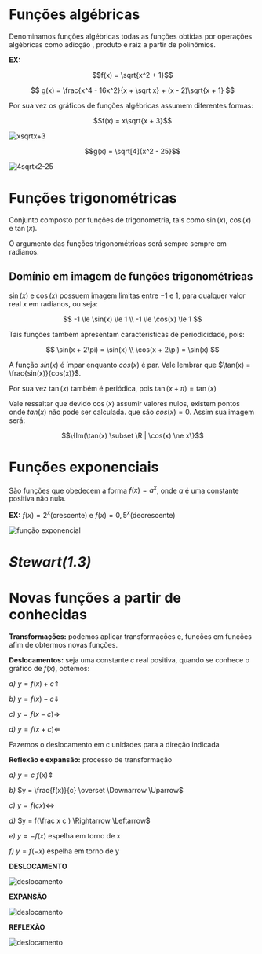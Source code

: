  <script>
  MathJax = {
    tex: {inlineMath: [['$', '$'], ['\\(', '\\)']]}
  };
  </script>
  <script id="MathJax-script" async src="https://cdn.jsdelivr.net/npm/mathjax@3/es5/tex-chtml.js"></script>
# Funções algébricas

Denominamos funções algébricas todas as funções obtidas por operações algébricas como adicção , produto e raiz a partir de polinômios.

**EX:**

$$f(x) = \sqrt{x^2 + 1}$$

$$
g(x) = \frac{x^4 - 16x^2}{x + \sqrt x} + (x - 2)\sqrt{x + 1}
$$

Por sua vez os gráficos de funções algébricas assumem diferentes formas:

$$f(x) = x\sqrt{x + 3}$$

![xsqrtx+3](./res/xsqrtx+3.png)

$$g(x) = \sqrt[4]{x^2 - 25}$$

![4sqrtx2-25](./res/4sqrtx2-25.png)

# Funções trigonométricas

Conjunto composto por funções de trigonometria, tais como $\sin(x)$, $\cos(x)$ e $\tan(x)$.

O argumento das funções trigonométricas será sempre sempre em radianos.

## Domínio em imagem de funções trigonométricas 

$\sin(x)$ e $\cos(x)$ possuem imagem limitas entre $-1$ e $1$, para qualquer valor real $x$ em radianos, ou seja:

$$
-1 \le \sin(x) \le 1 \\
-1 \le \cos(x) \le 1
$$

Tais funções também apresentam caracteristicas de periodicidade, pois:

$$
\sin(x + 2\pi) = \sin(x) \\
\cos(x + 2\pi) = \sin(x)
$$

A função $sin(x)$ é ímpar enquanto $cos(x)$ é par. Vale lembrar que $\tan(x) = \frac{sin(x)}{cos(x)}$.

Por sua vez $\tan(x)$ também é periódica, pois $\tan(x + \pi) = \tan(x)$

Vale ressaltar que devido $\cos(x)$ assumir valores nulos, existem pontos onde $tan(x)$ não pode ser calculada. que são $cos(x) = 0$. Assim sua imagem será:

$$\{Im(\tan(x) \subset \R | \cos(x) \ne x\}$$

# Funções exponenciais

São funções que obedecem a forma $f(x) = a^x$, onde $a$ é uma constante positiva não nula.

**EX:** $f(x) = 2^x$(crescente) e $f(x) = 0,5^x$(decrescente) 

![função exponencial](./res/funcao-exponencial.png)

# *Stewart(1.3)*
# Novas funções a partir de conhecidas

**Transformações:** podemos aplicar transformações e, funções em funções afim de obtermos novas funções.

**Deslocamentos:** seja uma constante $c$ real positiva,
quando se conhece o gráfico de $f(x)$, obtemos:

*a)* $y = f(x) + c \Uparrow$

*b)* $y = f(x) - c \Downarrow$

*c)* $y = f(x - c) \Rightarrow$

*d)* $y = f(x + c) \Leftarrow$

Fazemos o deslocamento em c unidades para a direção indicada

**Reflexão e expansão:** processo de transformação

*a)* $y = c \ f(x) \Updownarrow$

*b)* $y = \frac{f(x)}{c} \overset \Downarrow \Uparrow$

*c)* $y = f(cx) \Leftrightarrow$

*d)* $y = f(\frac x c ) \Rightarrow \Leftarrow$

*e)* $y = -f(x)$ espelha em torno de x

*f)* $y = f(-x)$ espelha em torno de y

**DESLOCAMENTO**

![deslocamento](./res/deslocamento.png)

**EXPANSÃO**

![deslocamento](./res/expansao.png)

**REFLEXÃO**

![deslocamento](./res/reflexao.png)
